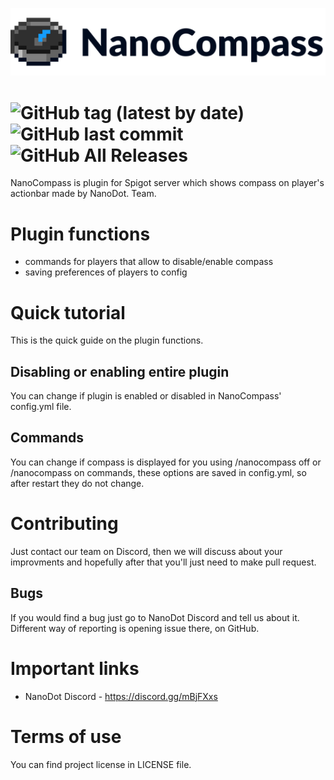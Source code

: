 ![NanoCompass](NanoCompassBannerSmall.png)

![GitHub tag (latest by date)](https://img.shields.io/github/tag-date/nanodot-team/NanoCompass.svg?label=Version)
![GitHub last commit](https://img.shields.io/github/last-commit/nanodot-team/NanoCompass.svg)
![GitHub All Releases](https://img.shields.io/github/downloads/nanodot-team/NanoCompass/total.svg)
=========
NanoCompass is plugin for Spigot server which shows compass on player's actionbar made by NanoDot. Team.

# Plugin functions
- commands for players that allow to disable/enable compass
- saving preferences of players to config

# Quick tutorial
This is the quick guide on the plugin functions.
## Disabling or enabling entire plugin
You can change if plugin is enabled or disabled in NanoCompass' config.yml file.
## Commands
You can change if compass is displayed for you using /nanocompass off or /nanocompass on commands, these options  are saved in config.yml, so after restart they do not change.

# Contributing
Just contact our team on Discord, then we will discuss about your improvments and hopefully after that you'll just need to make pull request. 

## Bugs
If you would find a bug just go to NanoDot Discord and tell us about it. Different way of reporting is opening issue there, on GitHub. 

# Important links
- NanoDot Discord - https://discord.gg/mBjFXxs

# Terms of use
You can find project license in LICENSE file.
